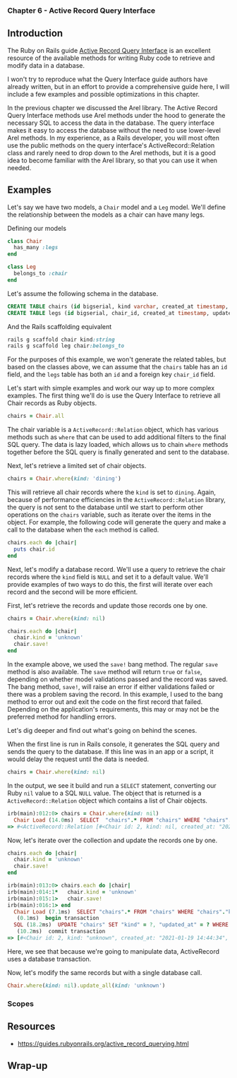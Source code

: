 ### Chapter 6 - Active Record Query Interface

## Introduction

The Ruby on Rails guide [Active Record Query Interface](https://guides.rubyonrails.org/active_record_querying.html) is an excellent resource of the available methods for writing Ruby code to retrieve and modify data in a database.

I won't try to reproduce what the Query Interface guide authors have already written, but in an effort to provide a comprehensive guide here, I will include a few examples and possible optimizations in this chapter.

In the previous chapter we discussed the Arel library. The Active Record Query Interface methods use Arel methods under the hood to generate the necessary SQL to access the data in the database. The query interface makes it easy to access the database without the need to use lower-level Arel methods. In my experience, as a Rails developer, you will most often use the public methods on the query interface's ActiveRecord::Relation class and rarely need to drop down to the Arel methods, but it is a good idea to become familiar with the Arel library, so that you can use it when needed.

## Examples

Let's say we have two models, a `Chair` model and a `Leg` model. We'll define the relationship between the models as a chair can have many legs.

Defining our models

```ruby
class Chair
  has_many :legs
end

class Leg
  belongs_to :chair
end
```

Let's assume the following schema in the database.

```sql
CREATE TABLE chairs (id bigserial, kind varchar, created_at timestamp, updated_at timestamp);
CREATE TABLE legs (id bigserial, chair_id, created_at timestamp, updated_at timestamp);
```

And the Rails scaffolding equivalent

```ruby
rails g scaffold chair kind:string
rails g scaffold leg chair:belongs_to
```

For the purposes of this example, we won't generate the related tables, but based on the classes above, we can assume that the `chairs` table has an `id` field, and the `legs` table has both an `id` and a foreign key `chair_id` field.

Let's start with simple examples and work our way up to more complex examples. The first thing we'll do is use the Query Interface to retrieve all Chair records as Ruby objects.

```ruby
chairs = Chair.all
```

The chair variable is a `ActiveRecord::Relation` object, which has various methods such as `where` that can be used to add additional filters to the final SQL query. The data is lazy loaded, which allows us to chain `where` methods together before the SQL query is finally generated and sent to the database.

Next, let's retrieve a limited set of chair objects.

```ruby
chairs = Chair.where(kind: 'dining')
```

This will retrieve all chair records where the `kind` is set to `dining`. Again, because of performance efficiencies in the `ActiveRecord::Relation` library, the query is not sent to the database until we start to perform other operations on the `chairs` variable, such as iterate over the items in the object. For example, the following code will generate the query and make a call to the database when the `each` method is called.

```ruby
chairs.each do |chair|
  puts chair.id
end
```

Next, let's modify a database record. We'll use a query to retrieve the chair records where the `kind` field is `NULL` and set it to a default value. We'll provide examples of two ways to do this, the first will iterate over each record and the second will be more efficient.

First, let's retrieve the records and update those records one by one.

```ruby
chairs = Chair.where(kind: nil)

chairs.each do |chair|
  chair.kind = 'unknown'
  chair.save!
end
```

In the example above, we used the `save!` bang method. The regular `save` method is also available. The `save` method will return `true` or `false`, depending on whether model validations passed and the record was saved. The bang method, `save!`, will raise an error if either validations failed or there was a problem saving the record. In this example, I used to the bang method to error out and exit the code on the first record that failed. Depending on the application's requirements, this may or may not be the preferred method for handling errors.

Let's dig deeper and find out what's going on behind the scenes.

When the first line is run in Rails console, it generates the SQL query and sends the query to the database. If this line was in an app or a script, it would delay the request until the data is needed.

```ruby
chairs = Chair.where(kind: nil)
```

In the output, we see it build and run a `SELECT` statement, converting our Ruby `nil` value to a SQL `NULL` value. The object that is returned is a `ActiveRecord::Relation` object which contains a list of Chair objects.

```ruby
irb(main):012:0> chairs = Chair.where(kind: nil)
  Chair Load (14.0ms)  SELECT  "chairs".* FROM "chairs" WHERE "chairs"."kind" IS NULL LIMIT ?  [["LIMIT", 11]]
=> #<ActiveRecord::Relation [#<Chair id: 2, kind: nil, created_at: "2021-01-19 14:44:34", updated_at: "2021-01-19 14:44:34">]>
```

Now, let's iterate over the collection and update the records one by one.

```ruby
chairs.each do |chair|
  chair.kind = 'unknown'
  chair.save!
end
```

```ruby
irb(main):013:0> chairs.each do |chair|
irb(main):014:1*   chair.kind = 'unknown'
irb(main):015:1>   chair.save!
irb(main):016:1> end
  Chair Load (7.1ms)  SELECT "chairs".* FROM "chairs" WHERE "chairs"."kind" IS NULL
   (0.1ms)  begin transaction
  SQL (18.2ms)  UPDATE "chairs" SET "kind" = ?, "updated_at" = ? WHERE "chairs"."id" = ?  [["kind", "unknown"], ["updated_at", "2021-01-19 14:46:42.295018"], ["id", 2]]
   (10.2ms)  commit transaction
=> [#<Chair id: 2, kind: "unknown", created_at: "2021-01-19 14:44:34", updated_at: "2021-01-19 14:46:42">]
```

Here, we see that because we're going to manipulate data, ActiveRecord uses a database transaction.

Now, let's modify the same records but with a single database call.

```ruby
Chair.where(kind: nil).update_all(kind: 'unknown')
```

### Scopes

## Resources

* https://guides.rubyonrails.org/active_record_querying.html

## Wrap-up
